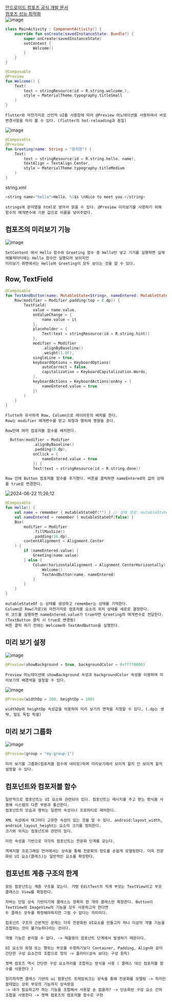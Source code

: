 [안드로이드 컴포즈 공식 개발 문서](https://developer.android.com/codelabs/jetpack-compose-basics?hl=ko)    
[컴포즈 성능 최적화](https://nanamare.tistory.com/261)     
![image](https://github.com/chihyeonwon/Kotlin_Compose/assets/58906858/e4dfd5c1-56f4-4dd9-b8a1-cb6f85f9b1a0)
```kotlin
class MainActivity : ComponentActivity() {
    override fun onCreate(savedInstanceState: Bundle?) {
        super.onCreate(savedInstanceState)
        setContent {
            Welcome()
        }
    }
}

@Composable
@Preview
fun Welcome() {
    Text(
        text = stringResource(id = R.string.welcome,),
        style = MaterialTheme.typography.titleSmall
    )
}
```
```
Flutter와 마찬가지로 선언적 UI를 사용함에 따라 @Preview 어노테이션을 사용하여서 바로 변경사항을 미리 볼 수 있다. (flutter의 hot-reloading과 동일)

```
![image](https://github.com/chihyeonwon/Kotlin_Compose/assets/58906858/f74ad741-fa77-4faa-8e3c-dafbd22b7957)
```kotlin
@Composable
@Preview
fun Greeting(name: String = "원치현") {
    Text(
        text = stringResource(id = R.string.hello, name),
        textAlign = TextAlign.Center,
        style = MaterialTheme.typography.titleMedium
    )
}
```
string.xml
```kotlin
<string name="hello">Hello, %1$s \nNice to meet you.</string>
```
```
strings에 문자열을 html로 넣어서 읽을 수 있다. @Preview 미리보기를 사용하기 위해 함수의 매개변수에 기본 값으로 이름을 넣어주었다.
```
## 컴포즈의 미리보기 기능
![image](https://github.com/chihyeonwon/Kotlin_Compose/assets/58906858/df72c0dc-3901-49ac-9565-9cc681dc5081)
```
SetContent 에서 Hello 함수와 Greeting 함수 중 Hello만 넣고 기기를 실행하면 실제 에뮬레이터에는 Hello 함수만 실행되어 보이지만
미리보기 화면에서는 Hello와 Greeting이 모두 보이는 것을 알 수 있다.
```
## Row, TextField
```kotlin
@Composable
fun TextAndButton(name: MutableState<String>, nameEntered: MutableState<Boolean>) {
    Row(modifier = Modifier.padding(top = 8.dp)) {
        TextField(
            value = name.value,
            onValueChange = {
                name.value = it
            },
            placeholder = {
                Text(text = stringResource(id = R.string.hint))
            },
            modifier = Modifier
                .alignByBaseline()
                .weight(1.0F),
            singleLine = true,
            keyboardOptions = KeyboardOptions(
                autoCorrect = false,
                capitalization = KeyboardCapitalization.Words,
            ),
            keyboardActions = KeyboardActions(onAny = {
                nameEntered.value = true
            })
        )
    }
}
```
```
Flutte와 유사하게 Row, Column으로 레이아웃의 배치를 한다.
Row는 modifier 매개변수를 받고 외형과 행위에 영향을 준다.

Row안에 여러 컴포저블 함수를 배치한다.
```
```kotlin
  Button(modifier = Modifier
            .alignByBaseline()
            .padding(8.dp),
            onClick = {
                nameEntered.value = true
            }) {
            Text(text = stringResource(id = R.string.done))
```
```
Row 안에 Button 컴포저블 함수를 추가했다. 버튼을 클릭하면 nameEntered의 값의 상태를 true로 변경한다.
```
![2024-06-22 11;26;12](https://github.com/chihyeonwon/Kotlin_Compose/assets/58906858/9b7e96f6-d5f0-458e-b959-b2045689fe03)
```kotlin
@Composable
fun Hello() {
    val name = remember { mutableStateOf("") } // 상태 생성: mutableStateOf 상태 기억: remember
    val nameEntered = remember { mutableStateOf(false) }
    Box(
        modifier = Modifier
            .fillMaxSize()
            .padding(16.dp),
        contentAlignment = Alignment.Center
    ) {
        if (nameEntered.value) {
            Greeting(name.value)
        } else {
            Column(horizontalAlignment = Alignment.CenterHorizontally) {
                Welcome()
                TextAndButton(name, nameEntered)
            }
        }
    }
}
```
```
mutableStateOf 는 상태를 생성하고 remember는 상태를 기억한다.
Column은 Row(가로)와 마찬가지로 컴포저블 요소의 위치 상태를 세로로 결정한다.
위 코드를 실행하면 nameEntered.value가 true라면 Greeting의 매개변수로 전달한다. (TextButton 클릭 시 true로 변경됨)
버튼 클릭 하기 전에는 Welcome와 TextAndButton을 실행한다.
```
## 미리 보기 설정
![image](https://github.com/chihyeonwon/Kotlin_Compose/assets/58906858/17f1fbb6-1090-4bc0-a39e-1bb81550a77b)
```kotlin
@Preview(showBackground = true, backgroundColor = 0xffff0000)
```
```
Preview 어노테이션에 showBackground 속성과 backgroundColor 속성을 이용하여 미리보기의 배경색을 설정할 수 있다.
```
![image](https://github.com/chihyeonwon/Kotlin_Compose/assets/58906858/55ad1dec-9a93-49f9-ad76-cce5ec4d970d)
```kotlin
@Preview(widthDp = 100, heightDp = 100)
```
```
widthDp와 heightDp 속성값을 이용하여 미리 보기의 면적을 지정할 수 있다. (.dp는 생략, 밀도 독립 픽셀)
```

## 미리 보기 그룹화
![image](https://github.com/chihyeonwon/Kotlin_Compose/assets/58906858/05966aa4-8971-4f2a-bc1c-4f584a60bbea)
```kotlin
@Preview(group = "my-group-1")
```
```
미리 보기를 그룹화(컴포저블 함수에 네이밍)하여 미리보기에서 보이게 할지 안 보이게 할지 설정할 수 있다.
```

## 컴포넌트와 컴포저블 함수

```
일반적으로 컴포넌트는 UI 요소와 관련되어 있다. 컴포넌트는 메시지를 주고 받는 방식을 사용해 시스템의 다른 부분과 통신한다.
컴포넌트의 모습과 행위는 일련의 속성이나 프로퍼티로 제어한다.

XML 속성에서 태그마다 고유한 속성이 있는 것을 알 수 있다. android:layout_width, android_layout_height는 요소의 크기를 정의한다.
크기와 위치는 컴포넌트와 관련이 있다.

이런 속성을 기반으로 각각의 컴포넌트는 전문화 단계를 갖는다.

객체지향 프로그래밍 언어에서는 상속을 통해 전문화의 정도를 손쉽게 모델링한다. 더욱 전문화된 UI 요소(클래스)는 일반적인 요소를 확장한다.
```
## 컴포넌트 계층 구조의 한계
```
모든 컴포넌트는 계층 구조를 갖는다. 가령 EditText의 직계 부모는 TextView이고 부모 클래스는 View를 확장한다.

자바는 단일 상속 기반이기에 클래스는 정확히 한 개의 클래스만 확장한다. Button이 TextView와 ImageView의 기능을 모두 사용하고자 한다면
두 클래스 모두를 확장해야하지만 그럴 수 없다는 의미이다.

컴포넌트 구조의 근본적인 문제는 더욱 전문화된 UI요소를 만들고자 하나 이상의 개별 기능을 조합하는 것이 불가능하다라는 것이다.

개별 기능은 분리할 수 없다. -> 재활용이 컴포넌트 단계에서 발생하기 때문이다.

UI 요소의 외형 또는 행위는 부모를 수정하기보다 Container, Padding, Align와 같이 간단한 구성 요소간의 조합으로 정의 -> 플러터(상속 보다는 구성 원칙)

젯팩 컴포즈 역시 간단한 구성 요소끼리를 조합하는 방식을 사용 ( 클래스 대신 컴포저블 함수를 사용한다 )

정리하자면 클래스 기반의 ui 컴포넌트 프레임워크는 상속을 통해 전문화를 모델링 -> 하지만 쓸데없는 상위 부모의 기능까지 상속받음
-> 내가 필요하고자 하는 기능을 조합해서 사용할 순 없을까? -> 단순화된 구성 요소 간의 조합을 사용한다 -> 젯팩 컴포즈의 컴포저블 함수로 구현
```









